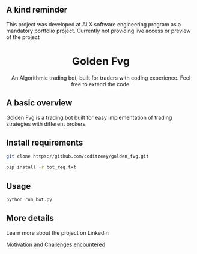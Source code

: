 ## A kind reminder
This project was developed at ALX software engineering program as a mandatory portfolio project. Currently not providing live access or preview of the project

<h1 align="center">Golden Fvg</h1>
<p align="center">
  An Algorithmic trading bot, built for traders with coding experience. Feel free to extend the code.
</p>

## A basic overview
Golden Fvg is a trading bot built for easy implementation of trading strategies with different brokers.

## Install requirements
```bash
git clone https://github.com/coditzeey/golden_fvg.git

pip install -r bot_req.txt
```
## Usage

```bash
python run_bot.py
```

## More details

Learn more about the project on LinkedIn

[ Motivation and Challenges encountered](https://www.linkedin.com/posts/codit-zeey_introduction-greetings-everyone-welcome-activity-7243676403433377792-nBWR?utm_source=share&utm_medium=member_android)
